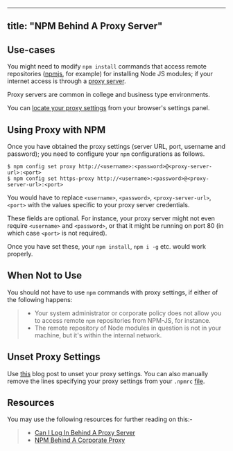 
---
title: "NPM Behind A Proxy Server"
---

## Use-cases

You might need to modify `npm install` commands that access remote repositories ([npmjs](https://www.npmjs.com/), for example) for installing Node JS modules; if your internet access is through a [proxy server](https://en.wikipedia.org/wiki/Proxy_server).

Proxy servers are common in college and business type environments.

You can [locate your proxy settings](http://www.wikihow.com/Change-Proxy-Settings) from your browser's settings panel.

## Using Proxy with NPM

Once you have obtained the proxy settings (server URL, port, username and password); you need to configure your `npm` configurations as follows.

    $ npm config set proxy http://<username>:<password>@<proxy-server-url>:<port>
    $ npm config set https-proxy http://<username>:<password>@<proxy-server-url>:<port>

You would have to replace `<username>`, `<password>`, `<proxy-server-url>`, `<port>` with the values specific to your proxy server credentials.

These fields are optional. For instance, your proxy server might not even require `<username>` and `<password>`, or that it might be running on port 80 (in which case `<port>` is not required).

Once you have set these, your `npm install`, `npm i -g` etc. would work properly.

## When Not to Use

You should not have to use `npm` commands with proxy settings, if either of the following happens:

> *   Your system administrator or corporate policy does not allow you to access remote `npm` repositories from NPM-JS, for instance.
> *   The remote repository of Node modules in question is not in your machine, but it's within the internal network.

## Unset Proxy Settings

Use [this](http://luxiyalu.com/how-to-remove-all-npm-proxy-settings/) blog post to unset your proxy settings. You can also manually remove the lines specifying your proxy settings from your `.npmrc` [file](https://docs.npmjs.com/files/npmrc).

## Resources

You may use the following resources for further reading on this:-

> *   [Can I Log In Behind A Proxy Server](https://github.com/npm/npm/issues/9401#issuecomment-134569585)
> *   [NPM Behind A Corporate Proxy](http://intenseagile.com/2015/09/04/npm-behind-proxy.html)
